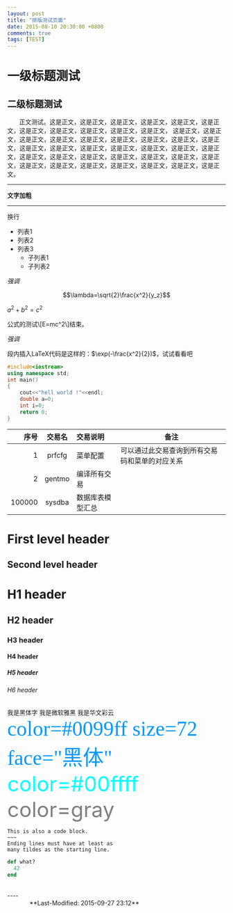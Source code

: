```yaml
---
layout: post
title: "排版测试页面"
date: 2015-08-10 20:30:00 +0800
comments: true
tags: [TEST]
---
```

# 一级标题测试

## 二级标题测试

&#160; &#160; &#160; &#160;正文测试。这是正文，这是正文，这是正文，这是正文，这是正文，这是正文，这是正文，这是正文，这是正文，这是正文，这是正文，<!--more-->
这是正文，这是正文，这是正文，这是正文，这是正文，这是正文，这是正文，这是正文，这是正文，这是正文，这是正文，这是正文，这是正文，这是正文，这是正文，这是正文，这是正文，这是正文，这是正文，这是正文，这是正文，这是正文，这是正文，这是正文，这是正文，这是正文，这是正文，这是正文，这是正文，这是正文。

----

**文字加粗**

****

换行

- 列表1
- 列表2
- 列表3
  - 子列表1
  - 子列表2

*强调*

$$\lambda=\sqrt{2}\frac{x^2}{y_z}$$

$a^2+b^2=c^2$

公式的测试\\[E=mc^2\\]结束。

_强调_


段内插入LaTeX代码是这样的：$\exp(-\frac{x^2}{2})$，试试看看吧


``` cpp
#include<iostream>
using namespace std;
int main()
{
	cout<<"hell world !"<<endl;
	double a=0;
	int i=0;
	return 0;
}
```	



|         序号    |    交易名    |    交易说明    |    备注    |
|    ------: |    :-------:    |    :---------   |    ------    |
|    1    |    prfcfg    |    菜单配置    | 可以通过此交易查询到所有交易码和菜单的对应关系    |
|    2    |    gentmo    |    编译所有交易    |    |
|    100000    |    sysdba    |    数据库表模型汇总    |    |


First level header
==================

Second level header
-------------------

# H1 header

## H2 header

### H3 header

#### H4 header

##### H5 header

###### H6 header

<font face="黑体">我是黑体字</font>
<font face="微软雅黑">我是微软雅黑</font>
<font face="STCAIYUN">我是华文彩云</font>
<font color=#0099ff size=7 face="黑体">color=#0099ff size=72 face="黑体"</font>
<font color=#00ffff size=72>color=#00ffff</font>
<font color=gray size=72>color=gray</font>

~~~~~~
This is also a code block.
~~~
Ending lines must have at least as
many tildes as the starting line.
~~~~~~~~~~~~

~~~ ruby
def what?
  42
end
~~~


<br />
----
&#160; &#160; &#160; &#160; &#160; &#160; &#160; &#160; &#160; &#160; &#160; &#160; &#160; &#160; &#160; &#160; &#160; &#160; &#160; &#160; &#160; &#160; &#160; &#160; &#160; &#160; &#160; &#160; &#160; &#160; &#160; &#160; &#160; &#160; &#160; &#160; &#160; &#160; &#160; &#160; &#160; &#160; &#160; &#160; &#160; &#160; &#160; &#160; &#160; &#160; &#160; &#160; &#160; &#160; &#160; &#160; &#160; &#160; &#160; &#160; &#160; &#160; &#160; &#160; &#160; &#160; &#160;**Last-Modified: 2015-09-27 23:12**
